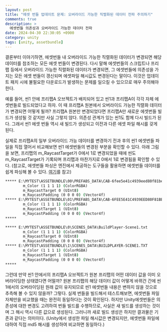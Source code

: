 ```yaml
---
layout: post
title: "에셋 번들 업데이트 문제: 오버라이드 가능한 직렬화된 데이터 전파 주의하기"
comments: true  
description: >
  에셋번들 의존성과 오버라이드 가능한 데이터 전파
date: 2024-04-30 22:30:05 +0900
category: unity
tags: [unity, assetbundle]
---
```


결론부터 이야기하면, 에셋번들 내 오버라이드 가능한 직렬화된 데이터가 변경되면 해당 데이터를 참조하는 모든 에셋 번들이 변경된다. 다시 말해 에셋번들의 스크립트나 프리팹 등에서 오버라이드 가능한 직렬화된 데이터가 변경되면, 그 에셋번들에 의존성을 가지는 모든 에셋 번들이 갱신되며 에셋파일 해시값도 변경된다는 말이다. 이것은 업데이트 패치 시에 불필요한 다운로드가 발생하는 문제를 일으킬 수 있으므로 매우 주의해야 한다.

예를 들어, 씬1 안에 프리팹A 오브젝트가 배치되어 있고 씬1과 프리팹A이 각각 자체 에셋번들로 빌드되었다고 하자. 이 때 프리팹A 원본에서 오버라이드 가능한 직렬화 데이터가 변경되면 어떻게 될까? 프리팹A 원본만 변경되었다면 프리팹A만 새로운 에셋번들 빌드가 생성될 것 같지만 사실 그렇지 않다. 의존성 관계가 있는 씬1도 함께 다시 빌드가 된다. 그래서 씬1 에셋 번들 역시 새 빌드가 생성되고 이전과 다른 에셋 파일 해시를 갖게 된다.

실제로 프리팹A의 일부 오버라이드 가능 데이터를 변경하기 전과 후의 씬1 에셋번들 파일을 직접 열어서 비교해보면 씬1 에셋번들의 변경된 부분을 확인할 수 있다. 아래 그림을 보면, 프리팹의 m_RaycastTarget가 0에서 1로 변경되었을 때에 씬도 m_RaycastTarget가 기록되며 프리팹과 마찬가지로 0에서 1로 변경됨을 확인할 수 있다. 
(참고로, 에셋번들 파싱은 엔진에서 제공하는 도구들을 활용하면 에셋번들 데이터를 쉽게 파싱해 볼 수 있다. [여기](https://support.unity.com/hc/en-us/articles/217123266-How-do-I-determine-what-is-in-my-Scene-bundle)를 참고) 

```cmd
***** E:\MYTEST\ASSETBUNDLE\00\PREFABS_DATA\CAB-6fee5e41c4939eed80f81beb3e5e6ebc.txt
        m_Color (1 1 1 1) (ColorRGBA)
        m_RaycastTarget 0 (UInt8)
        m_RaycastPadding (0 0 0 0) (Vector4f)
***** E:\MYTEST\ASSETBUNDLE\01\PREFABS_DATA\CAB-6FEE5E41C4939EED80F81BEB3E5E6EBC.TXT
        m_Color (1 1 1 1) (ColorRGBA)
        m_RaycastTarget 1 (UInt8)
        m_RaycastPadding (0 0 0 0) (Vector4f)
*****
```
```cmd
***** E:\MYTEST\ASSETBUNDLE\0\SCENES_DATA\BuildPlayer-Scene1.txt
        m_Color (1 1 1 1) (ColorRGBA)
        m_RaycastTarget 0 (UInt8)
        m_RaycastPadding (0 0 0 0) (Vector4f)
***** E:\MYTEST\ASSETBUNDLE\1\SCENES_DATA\BUILDPLAYER-SCENE1.TXT
        m_Color (1 1 1 1) (ColorRGBA)
        m_RaycastTarget 1 (UInt8)
        m_RaycastPadding (0 0 0 0) (Vector4f)
*****
```

그런데 만약 씬1 안에서의 프리팹A 오브젝트가 원본 프리팹의 어떤 데이터 값을 이미 오버라이딩한 상태였다면 어떨까? 원본 프리팹의 해당 데이터 값이 어떻게 바뀌건 간에 씬1에서의 오버라이딩된 원래 값이 유지되므로 씬1 에셋번들 내용은 변하지 않을 것으로 추측해 볼 수 있지 않을까? 그렇다. 실제 번들을 빌드해서 테스트해보면, 에셋번들 파일 자체만을 비교했을 때는 완전히 동일하다는 것이 확인된다. 하지만  Unity에셋번들은 의존성에 대한 변경도 고려하여 번들 빌드를 수행하므로, 사실은 새 빌드를 생성하는 것이며 그 해시 역시 다른 값으로 생성된다. 그러니까 새로 빌드 생성은 하지만 결과물은 기존과 같다는 의미이다. 
(Unity에서 생성한 파일 해시값은 변경되지만, 에셋번들 파일에 대하여 직접 md5 해시를 생성하여 비교하면 동일하다.)

